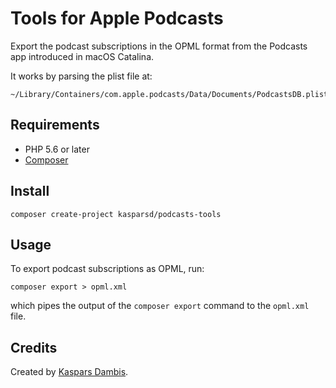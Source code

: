 # Tools for Apple Podcasts

Export the podcast subscriptions in the OPML format from the Podcasts app introduced in macOS Catalina.

It works by parsing the plist file at:

	~/Library/Containers/com.apple.podcasts/Data/Documents/PodcastsDB.plist


## Requirements

- PHP 5.6 or later
- [Composer](https://getcomposer.org)


## Install

	composer create-project kasparsd/podcasts-tools
	

## Usage

To export podcast subscriptions as OPML, run:

	composer export > opml.xml

which pipes the output of the `composer export` command to the `opml.xml` file.


## Credits

Created by [Kaspars Dambis](https://kaspars.net).
